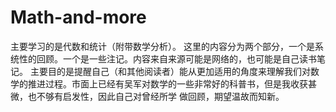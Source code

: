 # Math-and-more
主要学习的是代数和统计（附带数学分析）。
这里的内容分为两个部分，一个是系统性的回顾。一个是一些注记。内容来自来源可能是网络的，也可能是自己读书笔记。
主要目的是提醒自己（和其他阅读者）能从更加适用的角度来理解我们对数学的推进过程。市面上已经有吴军对数学的一些非常好的科普书，但是我收获甚微，也不够有启发性，因此自己对曾经所学
做回顾，期望温故而知新。


